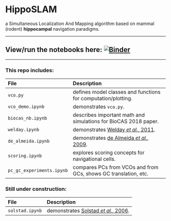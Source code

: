 # HippoSLAM
a Simultaneous Localization And Mapping algorithm based on mammal (rodent) __hippocampal__ navigation paradigms.

---
## View/run the notebooks here: [![Binder](https://mybinder.org/badge.svg)](https://mybinder.org/v2/gh/acellon/hipposlam/master)
---

### This repo includes:

| File                      | Description                                                     |
|:--------------------------|:----------------------------------------------------------------|
| `vco.py`                  | defines model classes and functions for computation/plotting.   |
| `vco_demo.ipynb`          | demonstrates `vco.py`.                                          |
| `biocas_nb.ipynb`         | describes important math and simulations for BioCAS 2018 paper. |
| `welday.ipynb`            | demonstrates [Welday _et al._, 2011][welday].                   |
| `de_almeida.ipynb`        | demonstrates [de Almeida _et al._, 2009][de almeida].           |
| `scoring.ipynb`           | explores scoring concepts for navigational cells.               |
| `pc_gc_experiments.ipynb` | compares PCs from VCOs and from GCs, shows GC translation, etc. |


### Still under construction:

| File            | Description                                     |
|:----------------|:------------------------------------------------|
| `solstad.ipynb` | demonstrates [Solstad _et al._, 2006][solstad]. |


[welday]: http://www.jneurosci.org/content/31/45/16157.long
[de almeida]: http://www.jneurosci.org/content/29/23/7504.long
[solstad]: https://www.ncbi.nlm.nih.gov/pubmed/17094145
